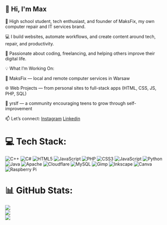 ## 👋 Hi, I'm Max

🏫 High school student, tech enthusiast, and founder of MaksFix, my own computer repair and IT services brand.

💻 I build websites, automate workflows, and create content around tech, repair, and productivity.

🚀 Passionate about coding, freelancing, and helping others improve their digital life.


💡 What I’m Working On:

💼 MaksFix — local and remote computer services in Warsaw

🌐 Web Projects — from personal sites to full-stack apps (HTML, CSS, JS, PHP, SQL)

👥 yrslf — a community encouraging teens to grow through self-improvement

📫 Let’s connect:
[Instagram](https://www.instagram.com/mlodykhan/)
[Linkedin](https://www.linkedin.com/in/maksymilian-kwiatkowski-9370562a1/)


# 💻 Tech Stack:
![C++](https://img.shields.io/badge/c++-%2300599C.svg?style=for-the-badge&logo=c%2B%2B&logoColor=white) ![C#](https://img.shields.io/badge/c%23-%23239120.svg?style=for-the-badge&logo=csharp&logoColor=white) ![HTML5](https://img.shields.io/badge/html5-%23E34F26.svg?style=for-the-badge&logo=html5&logoColor=white) ![JavaScript](https://img.shields.io/badge/javascript-%23323330.svg?style=for-the-badge&logo=javascript&logoColor=%23F7DF1E)  ![PHP](https://img.shields.io/badge/php-%23777BB4.svg?style=for-the-badge&logo=php&logoColor=white) ![CSS3](https://img.shields.io/badge/css3-%231572B6.svg?style=for-the-badge&logo=css3&logoColor=white) ![JavaScript](https://img.shields.io/badge/javascript-%23323330.svg?style=for-the-badge&logo=javascript&logoColor=%23F7DF1E) ![Python](https://img.shields.io/badge/python-3670A0?style=for-the-badge&logo=python&logoColor=ffdd54) ![Java](https://img.shields.io/badge/java-%23ED8B00.svg?style=for-the-badge&logo=openjdk&logoColor=white) ![Apache](https://img.shields.io/badge/apache-%23D42029.svg?style=for-the-badge&logo=apache&logoColor=white) ![Cloudflare](https://img.shields.io/badge/Cloudflare-F38020?style=for-the-badge&logo=Cloudflare&logoColor=white) ![MySQL](https://img.shields.io/badge/mysql-4479A1.svg?style=for-the-badge&logo=mysql&logoColor=white) ![Gimp](https://img.shields.io/badge/Gimp-657D8B?style=for-the-badge&logo=gimp&logoColor=FFFFFF) ![Inkscape](https://img.shields.io/badge/Inkscape-e0e0e0?style=for-the-badge&logo=inkscape&logoColor=080A13) ![Canva](https://img.shields.io/badge/Canva-%2300C4CC.svg?style=for-the-badge&logo=Canva&logoColor=white) ![Raspberry Pi](https://img.shields.io/badge/-Raspberry_Pi-C51A4A?style=for-the-badge&logo=Raspberry-Pi)
# 📊 GitHub Stats:
![](https://github-readme-stats.vercel.app/api?username=toddowskii&theme=dark&hide_border=false&include_all_commits=false&count_private=false)<br/>
![](https://nirzak-streak-stats.vercel.app/?user=toddowskii&theme=dark&hide_border=false)<br/>
![](https://github-readme-stats.vercel.app/api/top-langs/?username=toddowskii&theme=dark&hide_border=false&include_all_commits=false&count_private=false&layout=compact)

